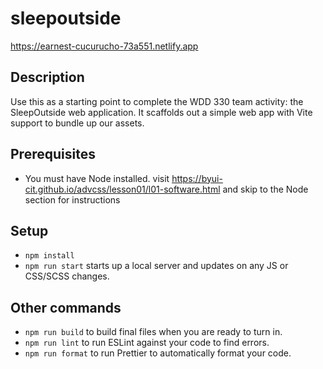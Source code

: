 # sleepoutside
https://earnest-cucurucho-73a551.netlify.app

## Description

Use this as a starting point to complete the WDD 330 team activity: the SleepOutside web application. It scaffolds out a simple web app with Vite support to bundle up our assets.

## Prerequisites

- You must have Node installed. visit https://byui-cit.github.io/advcss/lesson01/l01-software.html and skip to the Node section for instructions

## Setup

- `npm install`
- `npm run start` starts up a local server and updates on any JS or CSS/SCSS changes.

## Other commands

- `npm run build` to build final files when you are ready to turn in.
- `npm run lint` to run ESLint against your code to find errors.
- `npm run format` to run Prettier to automatically format your code.
